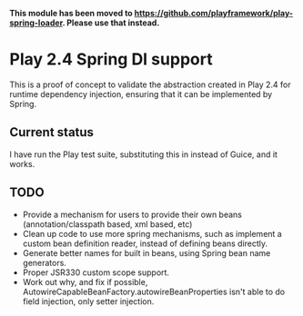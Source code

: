 **This module has been moved to https://github.com/playframework/play-spring-loader. Please use that instead.**

# Play 2.4 Spring DI support

This is a proof of concept to validate the abstraction created in Play 2.4 for runtime dependency injection, ensuring that it can be implemented by Spring.

## Current status

I have run the Play test suite, substituting this in instead of Guice, and it works.

## TODO

* Provide a mechanism for users to provide their own beans (annotation/classpath based, xml based, etc)
* Clean up code to use more spring mechanisms, such as implement a custom bean definition reader, instead of defining beans directly.
* Generate better names for built in beans, using Spring bean name generators.
* Proper JSR330 custom scope support.
* Work out why, and fix if possible, AutowireCapableBeanFactory.autowireBeanProperties isn't able to do field injection, only setter injection.
